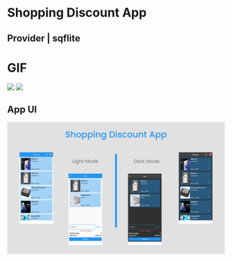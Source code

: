 # Shopping Discount App

## Provider | sqflite

# GIF

<img src="https://github.com/RomitKatrodiya/Shopping_Discount_App/blob/master/screenshots/shopping-discount-app.GIF" style=" height:650px; " data-target="animated-image.originalImage"> <img src="https://github.com/RomitKatrodiya/Food_Ordering_System_App/blob/master/screenshots/Screenrecording-20221205-124643.GIF" style=" height:650px; " data-target="animated-image.originalImage">


## App UI

![App UI](/screenshots/shopping-discount-app.jpg)
